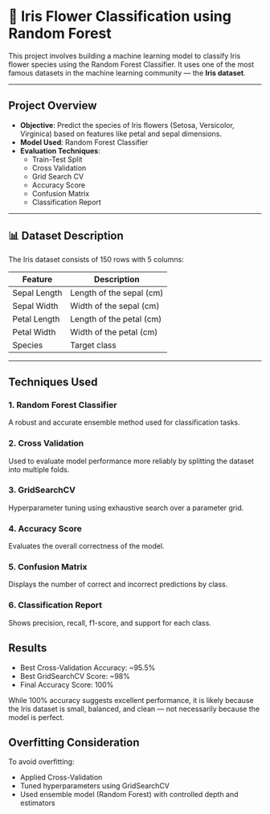 # 🌸 Iris Flower Classification using Random Forest

This project involves building a machine learning model to classify Iris flower species using the Random Forest Classifier. It uses one of the most famous datasets in the machine learning community — the **Iris dataset**.

---

## Project Overview

- **Objective**: Predict the species of Iris flowers (Setosa, Versicolor, Virginica) based on features like petal and sepal dimensions.
- **Model Used**: Random Forest Classifier
- **Evaluation Techniques**:
  - Train-Test Split
  - Cross Validation
  - Grid Search CV
  - Accuracy Score
  - Confusion Matrix
  - Classification Report

---

## 📊 Dataset Description

The Iris dataset consists of 150 rows with 5 columns:

| Feature         | Description              |
|----------------|--------------------------|
| Sepal Length   | Length of the sepal (cm) |
| Sepal Width    | Width of the sepal (cm)  |
| Petal Length   | Length of the petal (cm) |
| Petal Width    | Width of the petal (cm)  |
| Species        | Target class             |

---

## Techniques Used

### 1. Random Forest Classifier
A robust and accurate ensemble method used for classification tasks.

### 2. Cross Validation
Used to evaluate model performance more reliably by splitting the dataset into multiple folds.

### 3. GridSearchCV
Hyperparameter tuning using exhaustive search over a parameter grid.

### 4. Accuracy Score
Evaluates the overall correctness of the model.

### 5. Confusion Matrix
Displays the number of correct and incorrect predictions by class.

### 6. Classification Report
Shows precision, recall, f1-score, and support for each class.

## Results
  - Best Cross-Validation Accuracy: ~95.5%
  - Best GridSearchCV Score: ~98%
  - Final Accuracy Score: 100%

While 100% accuracy suggests excellent performance, it is likely because the Iris dataset is small, balanced, and clean — not necessarily because the model is perfect.

## Overfitting Consideration
To avoid overfitting:

  - Applied Cross-Validation
  - Tuned hyperparameters using GridSearchCV
  - Used ensemble model (Random Forest) with controlled depth and estimators
